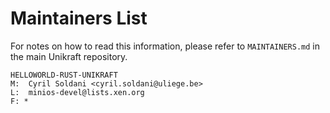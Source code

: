 Maintainers List
================

For notes on how to read this information, please refer to `MAINTAINERS.md` in
the main Unikraft repository.

	HELLOWORLD-RUST-UNIKRAFT
	M:	Cyril Soldani <cyril.soldani@uliege.be>
	L:	minios-devel@lists.xen.org
	F: *
